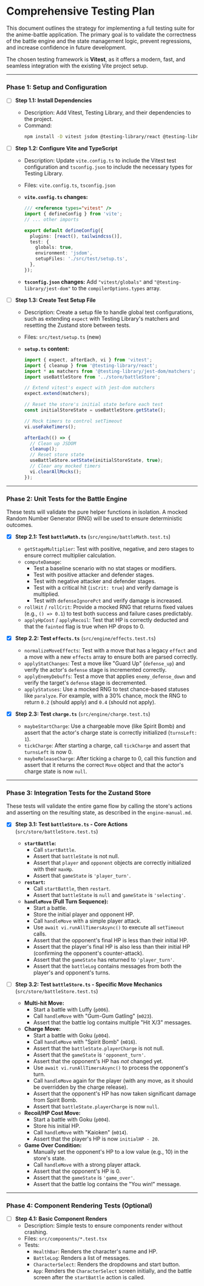 # Comprehensive Testing Plan

This document outlines the strategy for implementing a full testing suite for the anime-battle application. The primary goal is to validate the correctness of the battle engine and the state management logic, prevent regressions, and increase confidence in future development.

The chosen testing framework is **Vitest**, as it offers a modern, fast, and seamless integration with the existing Vite project setup.

---

### Phase 1: Setup and Configuration

- [ ] **Step 1.1: Install Dependencies**
  - Description: Add Vitest, Testing Library, and their dependencies to the project.
  - Command:
    ```bash
    npm install -D vitest jsdom @testing-library/react @testing-library/jest-dom
    ```

- [ ] **Step 1.2: Configure Vite and TypeScript**
  - Description: Update `vite.config.ts` to include the Vitest test configuration and `tsconfig.json` to include the necessary types for Testing Library.
  - Files: `vite.config.ts`, `tsconfig.json`
  - **`vite.config.ts` changes:**

    ```typescript
    /// <reference types="vitest" />
    import { defineConfig } from 'vite';
    // ... other imports

    export default defineConfig({
      plugins: [react(), tailwindcss()],
      test: {
        globals: true,
        environment: 'jsdom',
        setupFiles: './src/test/setup.ts',
      },
    });
    ```

  - **`tsconfig.json` changes:** Add `"vitest/globals"` and `"@testing-library/jest-dom"` to the `compilerOptions.types` array.

- [ ] **Step 1.3: Create Test Setup File**
  - Description: Create a setup file to handle global test configurations, such as extending `expect` with Testing Library's matchers and resetting the Zustand store between tests.
  - Files: `src/test/setup.ts` (new)
  - **`setup.ts` content:**

    ```typescript
    import { expect, afterEach, vi } from 'vitest';
    import { cleanup } from '@testing-library/react';
    import * as matchers from '@testing-library/jest-dom/matchers';
    import useBattleStore from '../store/battleStore';

    // Extend vitest's expect with jest-dom matchers
    expect.extend(matchers);

    // Reset the store's initial state before each test
    const initialStoreState = useBattleStore.getState();

    // Mock timers to control setTimeout
    vi.useFakeTimers();

    afterEach(() => {
      // Clean up JSDOM
      cleanup();
      // Reset store state
      useBattleStore.setState(initialStoreState, true);
      // Clear any mocked timers
      vi.clearAllMocks();
    });
    ```

---

### Phase 2: Unit Tests for the Battle Engine

These tests will validate the pure helper functions in isolation. A mocked Random Number Generator (RNG) will be used to ensure deterministic outcomes.

- [x] **Step 2.1: Test `battleMath.ts`** (`src/engine/battleMath.test.ts`)
  - `getStageMultiplier`: Test with positive, negative, and zero stages to ensure correct multiplier calculation.
  - `computeDamage`:
    - Test a baseline scenario with no stat stages or modifiers.
    - Test with positive attacker and defender stages.
    - Test with negative attacker and defender stages.
    - Test with a critical hit (`isCrit: true`) and verify damage is multiplied.
    - Test with `defenseIgnorePct` and verify damage is increased.
  - `rollHit` / `rollCrit`: Provide a mocked RNG that returns fixed values (e.g., `() => 0.1`) to test both success and failure cases predictably.
  - `applyHpCost` / `applyRecoil`: Test that HP is correctly deducted and that the `fainted` flag is true when HP drops to 0.

- [x] **Step 2.2: Test `effects.ts`** (`src/engine/effects.test.ts`)
  - `normalizeMoveEffects`: Test with a move that has a legacy `effect` and a move with a new `effects` array to ensure both are parsed correctly.
  - `applyStatChanges`: Test a move like "Guard Up" (`defense_up`) and verify the actor's `defense` stage is incremented correctly.
  - `applyEnemyDebuffs`: Test a move that applies `enemy_defense_down` and verify the target's `defense` stage is decremented.
  - `applyStatuses`: Use a mocked RNG to test chance-based statuses like `paralyze`. For example, with a 30% chance, mock the RNG to return `0.2` (should apply) and `0.4` (should not apply).

- [x] **Step 2.3: Test `charge.ts`** (`src/engine/charge.test.ts`)
  - `maybeStartCharge`: Use a chargeable move (like Spirit Bomb) and assert that the actor's charge state is correctly initialized (`turnsLeft: 1`).
  - `tickCharge`: After starting a charge, call `tickCharge` and assert that `turnsLeft` is now 0.
  - `maybeReleaseCharge`: After ticking a charge to 0, call this function and assert that it returns the correct `Move` object and that the actor's charge state is now `null`.

---

### Phase 3: Integration Tests for the Zustand Store

These tests will validate the entire game flow by calling the store's actions and asserting on the resulting state, as described in the `engine-manual.md`.

- [x] **Step 3.1: Test `battleStore.ts` - Core Actions** (`src/store/battleStore.test.ts`)
  - **`startBattle`:**
    - Call `startBattle`.
    - Assert that `battleState` is not null.
    - Assert that `player` and `opponent` objects are correctly initialized with their `maxHp`.
    - Assert that `gameState` is `'player_turn'`.
  - **`restart`:**
    - Call `startBattle`, then `restart`.
    - Assert that `battleState` is `null` and `gameState` is `'selecting'`.
  - **`handleMove` (Full Turn Sequence):**
    - Start a battle.
    - Store the initial player and opponent HP.
    - Call `handleMove` with a simple player attack.
    - Use `await vi.runAllTimersAsync()` to execute all `setTimeout` calls.
    - Assert that the opponent's final HP is less than their initial HP.
    - Assert that the player's final HP is also less than their initial HP (confirming the opponent's counter-attack).
    - Assert that the `gameState` has returned to `'player_turn'`.
    - Assert that the `battleLog` contains messages from both the player's and opponent's turns.

- [ ] **Step 3.2: Test `battleStore.ts` - Specific Move Mechanics** (`src/store/battleStore.test.ts`)
  - **Multi-hit Move:**
    - Start a battle with Luffy (`p006`).
    - Call `handleMove` with "Gum-Gum Gatling" (`m023`).
    - Assert that the battle log contains multiple "Hit X/3" messages.
  - **Charge Move:**
    - Start a battle with Goku (`p004`).
    - Call `handleMove` with "Spirit Bomb" (`m016`).
    - Assert that the `battleState.playerCharge` is not null.
    - Assert that the `gameState` is `'opponent_turn'`.
    - Assert that the opponent's HP has _not_ changed yet.
    - Use `await vi.runAllTimersAsync()` to process the opponent's turn.
    - Call `handleMove` again for the player (with any move, as it should be overridden by the charge release).
    - Assert that the opponent's HP has now taken significant damage from Spirit Bomb.
    - Assert that `battleState.playerCharge` is now `null`.
  - **Recoil/HP Cost Move:**
    - Start a battle with Goku (`p004`).
    - Store his initial HP.
    - Call `handleMove` with "Kaioken" (`m014`).
    - Assert that the player's HP is now `initialHP - 20`.
  - **Game Over Condition:**
    - Manually set the opponent's HP to a low value (e.g., 10) in the store's state.
    - Call `handleMove` with a strong player attack.
    - Assert that the opponent's HP is 0.
    - Assert that the `gameState` is `'game_over'`.
    - Assert that the battle log contains the "You win!" message.

---

### Phase 4: Component Rendering Tests (Optional)

- [ ] **Step 4.1: Basic Component Renders**
  - Description: Simple tests to ensure components render without crashing.
  - Files: `src/components/*.test.tsx`
  - Tests:
    - `HealthBar`: Renders the character's name and HP.
    - `BattleLog`: Renders a list of messages.
    - `CharacterSelect`: Renders the dropdowns and start button.
    - `App`: Renders the `CharacterSelect` screen initially, and the battle screen after the `startBattle` action is called.
